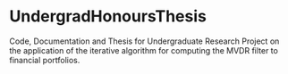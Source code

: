 # UndergradHonoursThesis
Code, Documentation and Thesis for Undergraduate Research Project on the application of the iterative algorithm for computing the MVDR filter to financial portfolios.

